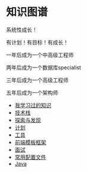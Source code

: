 # 知识图谱

系统性成长！

有计划！有目标！有成长！

一年后成为一个中高级工程师

两年后成为一个数据库specialist

三年后成为一个高级工程师

五年后成为一个架构师

* [我学习过的知识](STUDY.md)
* [技术栈](ARCHITECTURE.md)
* [探索与发现](EXPLORE.md)
* [计划](PLAN.md)
* [工具](TOOL.md)
* [前端模板框架](ADMIN.md)
* [面试](Interview.md)
* [常用配置文件](./normal/README.md)
* [Java](./JAVA.md)
